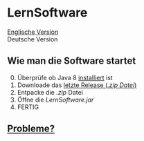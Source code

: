 # LernSoftware
[Englische Version](https://github.com/KarasuRou/LernSoftware/blob/master/README.md) <br>
Deutsche Version

## Wie man die Software startet
0. Überprüfe ob Java 8 [installiert](https://github.com/KarasuRou/LernSoftware/blob/master/docs/german/java_installing.md) ist
1. Downloade das [letzte Release (_.zip Datei_)](https://github.com/KarasuRou/LernSoftware/releases/latest)
2. Entpacke die _.zip_ Datei
3. Öffne die _LernSoftware.jar_
4. FERTIG

## [Probleme?](https://github.com/KarasuRou/LernSoftware/blob/master/docs/german/troubleshooting.md)
